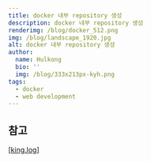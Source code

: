 ```yaml
---
title: docker 내부 repository 생성
description: docker 내부 repository 생성
renderimg: /blog/docker_512.png
img: /blog/landscape_1920.jpg
alt: docker 내부 repository 생성
author:
  name: Hulkong
  bio: ''
  img: /blog/333x213px-kyh.png
tags:
  - docker
  - web development
---
```


## 참고

[[king.log](https://velog.io/@king/private-docker-registry)]


